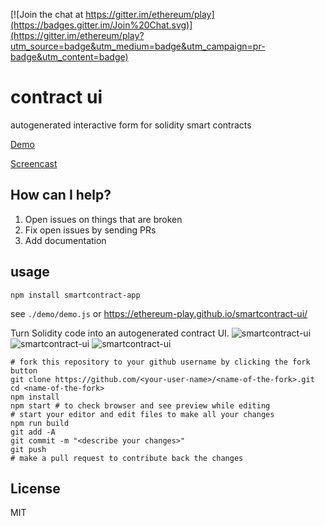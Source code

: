 [![Join the chat at https://gitter.im/ethereum/play](https://badges.gitter.im/Join%20Chat.svg)](https://gitter.im/ethereum/play?utm_source=badge&utm_medium=badge&utm_campaign=pr-badge&utm_content=badge)

# contract ui

autogenerated interactive form for solidity smart contracts

[Demo](https://ethereum-play.github.io/smartcontract-ui/)

[Screencast](https://www.loom.com/share/eda49b7304bf4e568b83f90d4b99a813)

## How can I help?

1. Open issues on things that are broken
2. Fix open issues by sending PRs
3. Add documentation

## usage

`npm install smartcontract-app`

see `./demo/demo.js` or https://ethereum-play.github.io/smartcontract-ui/

Turn Solidity code into an autogenerated contract UI.
![smartcontract-ui](https://i.imgur.com/PF9UHzG.png)
![smartcontract-ui](https://i.imgur.com/TDoJd8R.png)
![smartcontract-ui](https://i.imgur.com/xutIcX0.png)

```
# fork this repository to your github username by clicking the fork button
git clone https://github.com/<your-user-name>/<name-of-the-fork>.git
cd <name-of-the-fork>
npm install
npm start # to check browser and see preview while editing
# start your editor and edit files to make all your changes
npm run build
git add -A
git commit -m "<describe your changes>"
git push
# make a pull request to contribute back the changes
```

## License

MIT
